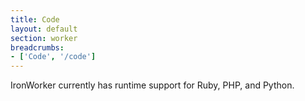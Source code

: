 ```yaml
---
title: Code
layout: default
section: worker
breadcrumbs:
- ['Code', '/code']
---
```


IronWorker currently has runtime support for Ruby, PHP, and Python.